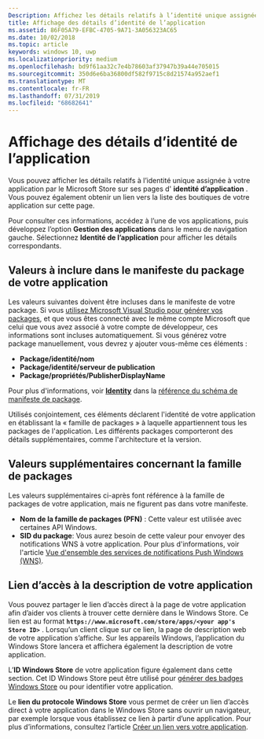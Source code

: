 ```yaml
---
Description: Affichez les détails relatifs à l’identité unique assignée à votre application par le Microsoft Store et recevez un lien vers la liste des boutiques de votre application.
title: Affichage des détails d’identité de l’application
ms.assetid: 86F05A79-EFBC-4705-9A71-3A056323AC65
ms.date: 10/02/2018
ms.topic: article
keywords: windows 10, uwp
ms.localizationpriority: medium
ms.openlocfilehash: bd9f61aa32c7e4b78603af37947b39a44e705015
ms.sourcegitcommit: 350d6e6ba36800df582f9715c8d21574a952aef1
ms.translationtype: MT
ms.contentlocale: fr-FR
ms.lasthandoff: 07/31/2019
ms.locfileid: "68682641"
---
```

# <a name="view-app-identity-details"></a>Affichage des détails d’identité de l’application


Vous pouvez afficher les détails relatifs à l’identité unique assignée à votre application par le Microsoft Store sur ses pages d' **identité d’application** . Vous pouvez également obtenir un lien vers la liste des boutiques de votre application sur cette page.

Pour consulter ces informations, accédez à l’une de vos applications, puis développez l’option **Gestion des applications** dans le menu de navigation gauche. Sélectionnez **Identité de l’application** pour afficher les détails correspondants.


## <a name="values-to-include-in-your-app-package-manifest"></a>Valeurs à inclure dans le manifeste du package de votre application

Les valeurs suivantes doivent être incluses dans le manifeste de votre package. Si vous [utilisez Microsoft Visual Studio pour générer vos packages](/windows/msix/package/packaging-uwp-apps), et que vous êtes connecté avec le même compte Microsoft que celui que vous avez associé à votre compte de développeur, ces informations sont incluses automatiquement. Si vous générez votre package manuellement, vous devrez y ajouter vous-même ces éléments :

-   **Package/identité/nom**
-   **Package/identité/serveur de publication**
-   **Package/propriétés/PublisherDisplayName**

Pour plus d'informations, voir [**Identity**](https://docs.microsoft.com/uwp/schemas/appxpackage/uapmanifestschema/element-identity) dans la [référence du schéma de manifeste de package](https://docs.microsoft.com/uwp/schemas/appxpackage/uapmanifestschema/schema-root).

Utilisés conjointement, ces éléments déclarent l'identité de votre application en établissant la « famille de packages » à laquelle appartiennent tous les packages de l'application. Les différents packages comporteront des détails supplémentaires, comme l'architecture et la version.


## <a name="additional-values-for-package-family"></a>Valeurs supplémentaires concernant la famille de packages

Les valeurs supplémentaires ci-après font référence à la famille de packages de votre application, mais ne figurent pas dans votre manifeste.

-   **Nom de la famille de packages (PFN)** : Cette valeur est utilisée avec certaines API Windows.
-   **SID du package**: Vous aurez besoin de cette valeur pour envoyer des notifications WNS à votre application. Pour plus d'informations, voir l'article [Vue d'ensemble des services de notifications Push Windows (WNS)](../design/shell/tiles-and-notifications/windows-push-notification-services--wns--overview.md).


## <a name="link-to-your-apps-listing"></a>Lien d’accès à la description de votre application

Vous pouvez partager le lien d’accès direct à la page de votre application afin d’aider vos clients à trouver cette dernière dans le Windows Store. Ce lien est au format **`https://www.microsoft.com/store/apps/<your app's Store ID>`** . Lorsqu’un client clique sur ce lien, la page de description web de votre application s’affiche. Sur les appareils Windows, l’application du Windows Store lancera et affichera également la description de votre application.

L’**ID Windows Store** de votre application figure également dans cette section. Cet ID Windows Store peut être utilisé pour [générer des badges Windows Store](https://go.microsoft.com/fwlink/p/?LinkId=534236) ou pour identifier votre application.

Le **lien du protocole Windows Store** vous permet de créer un lien d’accès direct à votre application dans le Windows Store sans ouvrir un navigateur, par exemple lorsque vous établissez ce lien à partir d’une application. Pour plus d’informations, consultez l’article [Créer un lien vers votre application](link-to-your-app.md).



 

 




